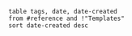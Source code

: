 ```dataview
table tags, date, date-created
from #reference and !"Templates"
sort date-created desc
```
